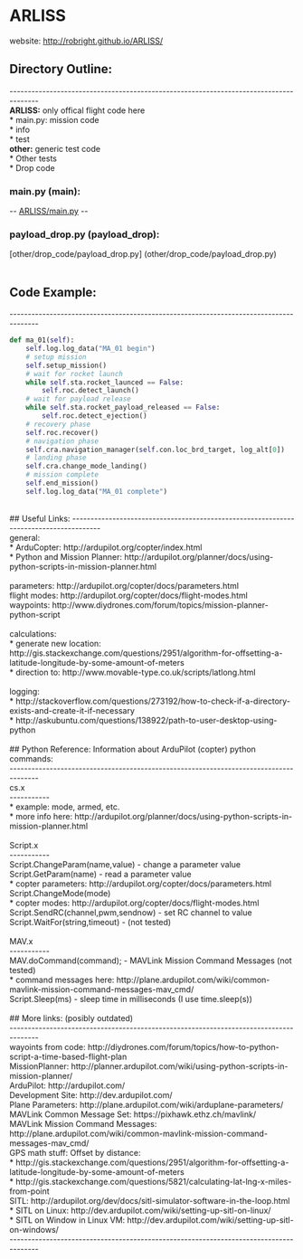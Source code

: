 # ARLISS

website: http://robright.github.io/ARLISS/

## Directory Outline:
 -------------------------------------------------------------------------------------- <br />
<b>ARLISS:</b> only offical flight code here <br />
	* main.py: mission code<br />
	* info<br />
	* test<br />
<b>other:</b> generic test code <br />
	* Other tests <br />
	* Drop code <br />
### main.py (main):
-- [ARLISS/main.py](ARLISS/main.py) --
### payload_drop.py (payload_drop):
[other/drop_code/payload_drop.py] (other/drop_code/payload_drop.py)<br />
<br />
## Code Example:
 -------------------------------------------------------------------------------------- <br />
```python
def ma_01(self):
	self.log.log_data("MA_01 begin")
	# setup mission
	self.setup_mission()
	# wait for rocket launch
	while self.sta.rocket_launced == False:
		self.roc.detect_launch()
	# wait for payload release
	while self.sta.rocket_payload_released == False:
		self.roc.detect_ejection()
	# recovery phase
	self.roc.recover()
	# navigation phase
	self.cra.navigation_manager(self.con.loc_brd_target, log_alt[0])
	# landing phase
	self.cra.change_mode_landing()
	# mission complete
	self.end_mission()
	self.log.log_data("MA_01 complete")
```
<br />
## Useful Links:
 -------------------------------------------------------------------------------------- <br />
general:<br />
	* ArduCopter: http://ardupilot.org/copter/index.html<br />
	* Python and Mission Planner: http://ardupilot.org/planner/docs/using-python-scripts-in-mission-planner.html<br />
<br />
parameters: http://ardupilot.org/copter/docs/parameters.html<br />
flight modes: http://ardupilot.org/copter/docs/flight-modes.html<br />
waypoints: http://www.diydrones.com/forum/topics/mission-planner-python-script<br />
<br />
calculations:<br />
	* generate new location: http://gis.stackexchange.com/questions/2951/algorithm-for-offsetting-a-latitude-longitude-by-some-amount-of-meters<br />
	* direction to: http://www.movable-type.co.uk/scripts/latlong.html<br />
<br />
logging:<br />
	* http://stackoverflow.com/questions/273192/how-to-check-if-a-directory-exists-and-create-it-if-necessary<br />
	* http://askubuntu.com/questions/138922/path-to-user-desktop-using-python<br />
<br />
## Python Reference:
Information about ArduPilot (copter) python commands:<br />
--------------------------------------------------------------------------------------<br />
cs.x<br />
-----------<br />
* example: mode, armed, etc.<br />
* more info here: http://ardupilot.org/planner/docs/using-python-scripts-in-mission-planner.html<br />
<br />
Script.x<br />
-----------<br />
Script.ChangeParam(name,value) - change a parameter value<br />
Script.GetParam(name) - read a parameter value<br />
* copter parameters: http://ardupilot.org/copter/docs/parameters.html<br />
Script.ChangeMode(mode)<br />
* copter modes: http://ardupilot.org/copter/docs/flight-modes.html<br />
Script.SendRC(channel,pwm,sendnow) - set RC channel to value<br />
Script.WaitFor(string,timeout) - (not tested)<br />
<br />
MAV.x<br />
-----------<br />
MAV.doCommand(command);  - MAVLink Mission Command Messages (not tested)<br />
* command messages here: http://plane.ardupilot.com/wiki/common-mavlink-mission-command-messages-mav_cmd/<br />
Script.Sleep(ms) - sleep time in milliseconds (I use time.sleep(s))<br />
<br />
## More links:
(posibly outdated)<br />
 -------------------------------------------------------------------------------------- <br />
wayoints from code: http://diydrones.com/forum/topics/how-to-python-script-a-time-based-flight-plan <br />
MissionPlanner: http://planner.ardupilot.com/wiki/using-python-scripts-in-mission-planner/ <br />
ArduPilot: http://ardupilot.com/ <br />
Development Site: http://dev.ardupilot.com/ <br />
Plane Parameters: http://plane.ardupilot.com/wiki/arduplane-parameters/ <br />
MAVLink Common Message Set: https://pixhawk.ethz.ch/mavlink/ <br />
MAVLink Mission Command Messages: http://plane.ardupilot.com/wiki/common-mavlink-mission-command-messages-mav_cmd/ <br />
GPS math stuff: Offset by distance: <br />
 * http://gis.stackexchange.com/questions/2951/algorithm-for-offsetting-a-latitude-longitude-by-some-amount-of-meters <br />
 * http://gis.stackexchange.com/questions/5821/calculating-lat-lng-x-miles-from-point <br />
SITL: http://ardupilot.org/dev/docs/sitl-simulator-software-in-the-loop.html <br />
 * SITL on Linux: http://dev.ardupilot.com/wiki/setting-up-sitl-on-linux/ <br />
 * SITL on Window in Linux VM: http://dev.ardupilot.com/wiki/setting-up-sitl-on-windows/ <br />
 -------------------------------------------------------------------------------------- <br />
